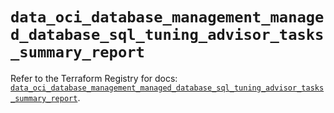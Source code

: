 # `data_oci_database_management_managed_database_sql_tuning_advisor_tasks_summary_report`

Refer to the Terraform Registry for docs: [`data_oci_database_management_managed_database_sql_tuning_advisor_tasks_summary_report`](https://registry.terraform.io/providers/hashicorp/oci/7.19.0/docs/data-sources/database_management_managed_database_sql_tuning_advisor_tasks_summary_report).
